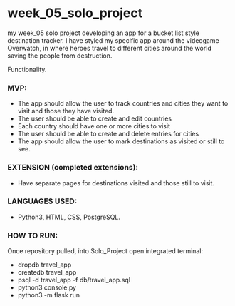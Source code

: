 # week_05_solo_project
my week_05 solo project developing an app for a bucket list style destination tracker.
I have styled my specific app around the videogame Overwatch, in where heroes travel to different cities around the world saving the people from destruction.

Functionality.
### MVP:

 * The app should allow the user to track countries and cities they want to visit and those they have visited.
 * The user should be able to create and edit countries
 * Each country should have one or more cities to visit
 * The user should be able to create and delete entries for cities
 * The app should allow the user to mark destinations as visited or still to see.
 
### EXTENSION (completed extensions):

 * Have separate pages for destinations visited and those still to visit.

### LANGUAGES USED:

 * Python3, HTML, CSS, PostgreSQL.

### HOW TO RUN:

 Once repository pulled, into Solo_Project open integrated terminal:
 * dropdb travel_app
 * createdb travel_app
 * psql -d travel_app -f db/travel_app.sql
 * python3 console.py
 * python3 -m flask run
